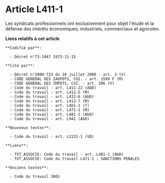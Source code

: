 # Article L411-1

Les syndicats professionnels ont exclusivement pour objet l'étude et la défense des intérêts économiques, industriels,
commerciaux et agricoles.

**Liens relatifs à cet article**

	**Codifié par**:

	  - Décret n°73-1047 1973-11-15

	**Cité par**:

	  - Décret n°2000-723 du 28 juillet 2000 - art. 3 (V)
	  - CODE GENERAL DES IAbPOTS, CGI. - art. 1599 F (M)
	  - CODE GENERAL DES IMPOTS, CGI. - art. 206 (V)
	  - Code du travail - art. L411-22 (AbD)
	  - Code du travail - art. L412-5 (M)
	  - Code du travail - art. L412-6 (AbD)
	  - Code du travail - art. L412-7 (M)
	  - Code du travail - art. L461-1 (T)
	  - Code du travail - art. L471-1 (M)
	  - Code du travail - art. L481-1 (AbD)
	  - Code du travail - art. L941 (AbD)

	**Nouveaux textes**:

	  - Code du travail - art. L2131-1 (VD)

	**Liens**:

	  - TXT_ASSOCIE: Code du travail - art. L481-1 (AbD)
	  - TXT_ASSOCIE: Code du travail L471-1 : SANCTIONS PENALES

	**Anciens textes**:

	  - Code du travail 3001
